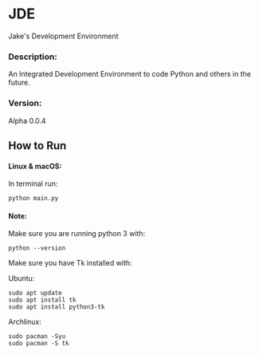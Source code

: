 # JDE
Jake's Development Environment

### Description:
An Integrated Development Environment to code Python and others in the future.

### Version:
Alpha 0.0.4

## How to Run
#### Linux & macOS:
In terminal run:
```
python main.py
```
#### Note:
Make sure you are running python 3 with:
```
python --version
```
Make sure you have Tk installed with:

Ubuntu:
```
sudo apt update
sudo apt install tk
sudo apt install python3-tk
```

Archlinux:
```
sudo pacman -Syu
sudo pacman -S tk
```
